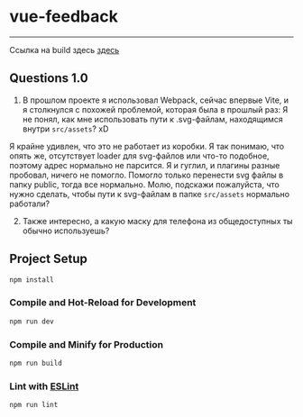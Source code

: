 # vue-feedback
---
Ссылка на build здесь [здесь](https://zinchandrey.github.io/feedback-vue-app/)

## Questions 1.0
1. В прошлом проекте я использовал Webpack, сейчас впервые Vite, и я столкнулся с похожей проблемой, которая была в прошлый раз:
Я не понял, как мне использовать пути к .svg-файлам, находящимся внутри `src/assets`? xD 

Я крайне удивлен, что это не работает из коробки. Я так понимаю, что опять же, отсутствует loader для svg-файлов или что-то подобное, поэтому адрес нормально не парсится.
Я и гуглил, и плагины разные пробовал, ничего не помогло. Помогло только перенести svg файлы в папку public, тогда все нормально.
Молю, подскажи пожалуйста, что нужно сделать, чтобы пути к svg-файлам в папке `src/assets` нормально работали?

2. Также интересно, а какую маску для телефона из общедоступных ты обычно используешь?


## Project Setup

```sh
npm install
```

### Compile and Hot-Reload for Development

```sh
npm run dev
```

### Compile and Minify for Production

```sh
npm run build
```

### Lint with [ESLint](https://eslint.org/)

```sh
npm run lint
```
